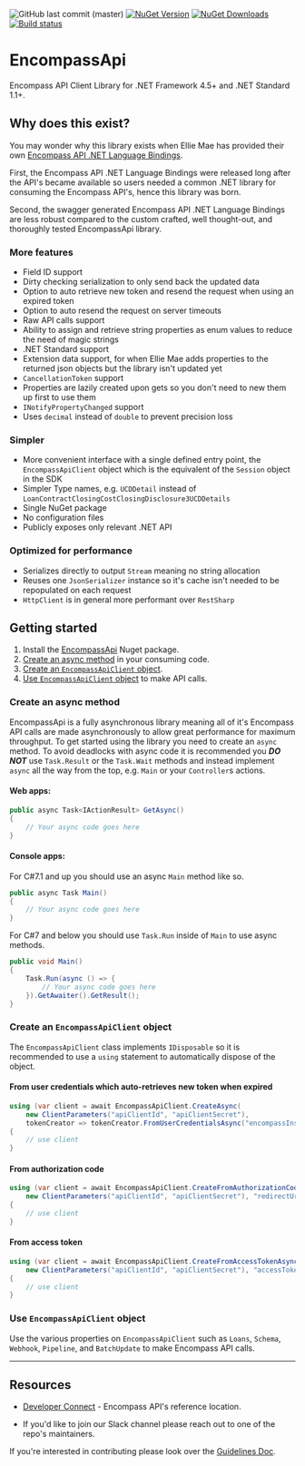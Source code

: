 ![GitHub last commit (master)](https://img.shields.io/github/last-commit/EncompassApi/EncompassApi/master.svg?logo=github&logoColor=lightgray&style=popout-square)
[![NuGet Version](https://img.shields.io/nuget/v/EncompassApi.svg?style=popout-square&logoColor=lightgray&logo=nuget)](https://www.nuget.org/packages/EncompassApi/)
[![NuGet Downloads](https://img.shields.io/nuget/dt/EncompassApi.svg?style=popout-square&logoColor=lightgray&logo=nuget)](https://www.nuget.org/packages/EncompassApi/)
[![Build status](https://img.shields.io/azure-devops/build/tydude4christ/Public/1.svg?style=popout-square&logoColor=lightgray&logo=azuredevops)](https://dev.azure.com/tydude4christ/Public/_build?definitionId=1)

# EncompassApi
Encompass API Client Library for .NET Framework 4.5+ and .NET Standard 1.1+.

## Why does this exist?
You may wonder why this library exists when Ellie Mae has provided their own [Encompass API .NET Language Bindings](https://github.com/EllieMae/developerconnect-dotnet-bindings).

First, the Encompass API .NET Language Bindings were released long after the API's became available so users needed a common .NET library for consuming the Encompass API's, hence this library was born.

Second, the swagger generated Encompass API .NET Language Bindings are less robust compared to the custom crafted, well thought-out, and thoroughly tested EncompassApi library.

### More features
* Field ID support
* Dirty checking serialization to only send back the updated data
* Option to auto retrieve new token and resend the request when using an expired token
* Option to auto resend the request on server timeouts
* Raw API calls support
* Ability to assign and retrieve string properties as enum values to reduce the need of magic strings
* .NET Standard support
* Extension data support, for when Ellie Mae adds properties to the returned json objects but the library isn't updated yet
* `CancellationToken` support
* Properties are lazily created upon gets so you don't need to new them up first to use them
* `INotifyPropertyChanged` support
* Uses `decimal` instead of `double` to prevent precision loss

### Simpler
* More convenient interface with a single defined entry point, the `EncompassApiClient` object which is the equivalent of the `Session` object in the SDK
* Simpler Type names, e.g. `UCDDetail` instead of `LoanContractClosingCostClosingDisclosure3UCDDetails`
* Single NuGet package
* No configuration files
* Publicly exposes only relevant .NET API

### Optimized for performance
* Serializes directly to output `Stream` meaning no string allocation
* Reuses one `JsonSerializer` instance so it's cache isn't needed to be repopulated on each request
* `HttpClient` is in general more performant over `RestSharp`

## Getting started
1. Install the [EncompassApi](https://www.nuget.org/packages/EncompassApi) Nuget package.
2. [Create an async method](#create-an-async-method) in your consuming code.
3. [Create an `EncompassApiClient` object](#create-an-EncompassApiclient-object).
4. [Use `EncompassApiClient` object](#use-EncompassApiclient-object) to make API calls.

### Create an async method
EncompassApi is a fully asynchronous library meaning all of it's Encompass API calls are made asynchronously to allow great performance for maximum throughput. To get started using the library you need to create an `async` method. To avoid deadlocks with async code it is recommended you **_DO NOT_** use `Task.Result` or the `Task.Wait` methods and instead implement `async` all the way from the top, e.g. `Main` or your `Controller`s actions.

#### Web apps:
```c#
public async Task<IActionResult> GetAsync()
{
    // Your async code goes here
}
```

#### Console apps:
For C#7.1 and up you should use an async `Main` method like so.

```c#
public async Task Main()
{
    // Your async code goes here
}
```

For C#7 and below you should use `Task.Run` inside of `Main` to use async methods.

```c#
public void Main()
{
    Task.Run(async () => {
        // Your async code goes here
    }).GetAwaiter().GetResult();
}
```

### Create an `EncompassApiClient` object
The `EncompassApiClient` class implements `IDisposable` so it is recommended to use a `using` statement to automatically dispose of the object.

#### From user credentials which auto-retrieves new token when expired
```c#
using (var client = await EncompassApiClient.CreateAsync(
    new ClientParameters("apiClientId", "apiClientSecret"),
    tokenCreator => tokenCreator.FromUserCredentialsAsync("encompassInstanceId", "encompassUserId", "encompassPassword")))
{
    // use client
}
```

#### From authorization code
```c#
using (var client = await EncompassApiClient.CreateFromAuthorizationCodeAsync(
    new ClientParameters("apiClientId", "apiClientSecret"), "redirectUri", "authorizationCode"))
{
    // use client
}
```

#### From access token
```c#
using (var client = await EncompassApiClient.CreateFromAccessTokenAsync(
    new ClientParameters("apiClientId", "apiClientSecret"), "accessToken"))
{
    // use client
}
```

### Use `EncompassApiClient` object
Use the various properties on `EncompassApiClient` such as `Loans`, `Schema`, `Webhook`, `Pipeline`, and `BatchUpdate` to make Encompass API calls.

---

## Resources
* [Developer Connect](https://docs.developer.elliemae.com/reference) - Encompass API's reference location.

* If you'd like to join our Slack channel please reach out to one of the repo's maintainers.

If you're interested in contributing please look over the [Guidelines Doc](Guidelines.md).
